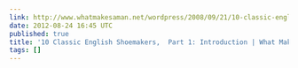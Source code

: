 ```yaml
---
link: http://www.whatmakesaman.net/wordpress/2008/09/21/10-classic-english-shoemakers-part-1-introduction/
date: 2012-08-24 16:45 UTC
published: true
title: '10 Classic English Shoemakers,  Part 1: Introduction | What Makes a Man'
tags: []
---
```



